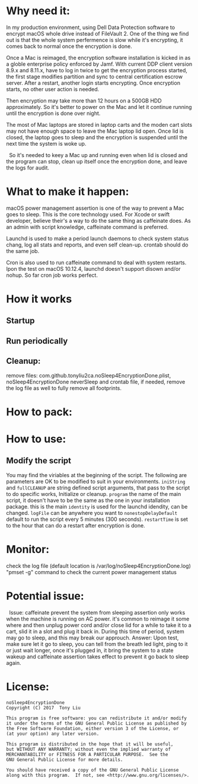 Why need it:
============
   In my production environment, using Dell Data Protection software to encrypt macOS whole drive instead of FileVault 2. One of the thing we find out is that the whole system perfermence is slow while it's encrypting, it comes back to normal once the encryption is done.
   
   Once a Mac is reimaged, the encryption software installation is kicked in as a globle enterprise policy enforced by Jamf. With current DDP client version 8.9.x and 8.11.x, have to log in twice to get the encryption process started, the first stage modifies partition and sync to central certification escrow server. After a restart, another login starts encrypting. Once encryption starts, no other user action is needed.
   
   Then encryption may take more than 12 hours on a 500GB HDD approximately. So it's better to power on the Mac and let it continue running until the encryption is done over night.
   
   The most of Mac laptops are stored in laptop carts and the moden cart slots may not have enough space to leave the Mac laptop lid open. Once lid is closed, the laptop goes to sleep and the encryption is suspended until the next time the system is woke up.

   So it's needed to keey a Mac up and running even when lid is closed and the program can stop, clean up itself once the encryption done, and leave the logs for audit.

What to make it happen:
=====================
   macOS power management assertion is one of the way to prevent a Mac goes to sleep. This is the core technology used. For Xcode or swift developer, believe their's a way to do the same thing as caffeinate does. As an admin with script knowledge, caffeinate command is preferred.
  
  Launchd is used to make a period launch daemons to check system status chang, log all stats and reports, and even self clean-up. crontab should do the same job.
  
  Cron is also used to run caffeinate command to deal with system restarts. Ipon the test on macOS 10.12.4, launchd doesn't support disown and/or nohup. So far cron job works perfect.

How it works
============
Startup
-------

Run periodically
----------------

Cleanup:
--------
  remove files: com.github.tonyliu2ca.noSleep4EncryptionDone.plist, noSleep4EncryptionDone neverSleep and crontab file,
  if needed, remove the log file as well to fully remove all footprints.

How to pack:
===========

How to use:
===========
Modify the script
-----------------
You may find the viriables at the beginning of the script. The following are parameters are OK to be modified to suit in your environments.
`iniString` and `fullCLEANUP` are string defined script arguments, that pass to the script to do specific works, Initialize or cleanup.
`program` the name of the main script, it doesn't have to be the same as the one in your installation package. this is the main 
`identity` is used for the launchd idendity, can be changed.
`logFile` can be anywhere you want to
`nonestopDelayDefault` default to run the script every 5 minutes (300 seconds). 
`restartTime` is set to the hour that can do a restart after encryption is done.


Monitor:
========
  check the log file (default location is /var/log/noSleep4EncryptionDone.log)
  "pmset -g" command to check the current power management status


Potential issue:
================
   Issue: caffeinate prevent the system from sleeping assertion only works when the machine is running on AC power. it's common to reimage it some where and then unplug power cord and/or close lid for a while to take it to a cart, slid it in a slot and plug it back in. During this time of period, system may go to sleep, and this may break our approuch.
   Answer: Upon test, make sure let it go to sleep, you can tell from the breath led light, ping to it or just wait longer, once it's plugged in, it bring the system to a state wakeup and caffeinate assertion takes effect to prevent it go back to sleep again.


License:
========
    noSleep4EncryptionDone
    Copyright (C) 2017  Tony Liu

    This program is free software: you can redistribute it and/or modify
    it under the terms of the GNU General Public License as published by
    the Free Software Foundation, either version 3 of the License, or
    (at your option) any later version.

    This program is distributed in the hope that it will be useful,
    but WITHOUT ANY WARRANTY; without even the implied warranty of
    MERCHANTABILITY or FITNESS FOR A PARTICULAR PURPOSE.  See the
    GNU General Public License for more details.

    You should have received a copy of the GNU General Public License
    along with this program.  If not, see <http://www.gnu.org/licenses/>.
